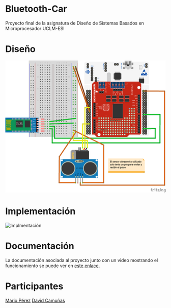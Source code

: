 # Bluetooth-Car
Proyecto final de la asignatura de Diseño de Sistemas Basados en Microprocesador UCLM-ESI

# Diseño
![Diseño](https://raw.githubusercontent.com/mapecode/Bluetooth-Car/master/Circuito.png)

# Implementación
![Implmentación](https://raw.githubusercontent.com/mapecode/Bluetooth-Car/master/Diseño%20implementado.png)

# Documentación
La documentación asociada al proyecto junto con un video mostrando el funcionamiento se puede ver en [este enlace](https://mapecode.com/disenar-coche-teledirigido-por-bluetooth/).

# Participantes
[Mario Pérez](https://github.com/mapecode)
[David Camuñas](https://github.com/dcamunas)
